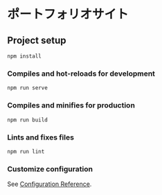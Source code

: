 # ポートフォリオサイト

## Project setup

``` 
npm install
```

### Compiles and hot-reloads for development

``` 
npm run serve
```

### Compiles and minifies for production

``` 
npm run build
```

### Lints and fixes files

``` 
npm run lint
```

### Customize configuration

See [Configuration Reference](https://cli.vuejs.org/config/).
